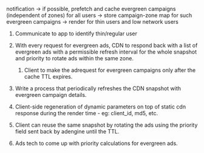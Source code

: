 notification → if possible, prefetch and cache evergreen campaigns
(independent of zones) for all users → store campaign-zone map for such
evergreen campaigns → render for thin users and low network users

1.  Communicate to app to identify thin/regular user

2.  With every request for evergreen ads, CDN to respond back with a
    list of evergreen ads with a permissible refresh interval for the
    whole snapshot and priority to rotate ads within the same zone.

    1.  Client to make the adrequest for evergreen campaigns only after
        the cache TTL expires.

3.  Write a process that periodically refreshes the CDN snapshot with
    evergreen campaign details.

4.  Client-side regeneration of dynamic parameters on top of static cdn
    response during the render time - eg: client_id, md5, etc.

5.  Client can reuse the same snapshot by rotating the ads using the
    priority field sent back by adengine until the TTL.

6.  Ads tech to come up with priority calculations for evergreen ads.
